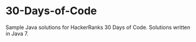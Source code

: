 # 30-Days-of-Code
Sample Java solutions for HackerRanks 30 Days of Code.  Solutions written in Java 7.
